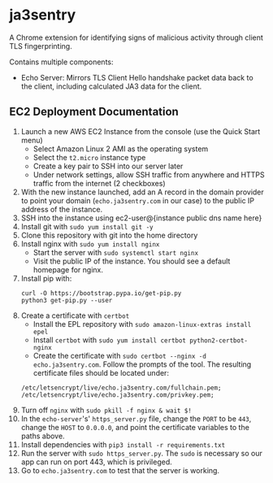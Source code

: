 # ja3sentry
A Chrome extension for identifying signs of malicious activity through client TLS fingerprinting.

Contains multiple components:
- Echo Server: Mirrors TLS Client Hello handshake packet data back to the client, including calculated JA3 data for the client.

## EC2 Deployment Documentation

1. Launch a new AWS EC2 Instance from the console (use the Quick Start menu)
    - Select Amazon Linux 2 AMI as the operating system
    - Select the `t2.micro` instance type
    - Create a key pair to SSH into our server later
    - Under network settings, allow SSH traffic from anywhere and HTTPS traffic from the internet (2 checkboxes)
2. With the new instance launched, add an A record in the domain provider to point your domain (`echo.ja3sentry.com` in our case) to the public IP address of the instance.
3. SSH into the instance using ec2-user@{instance public dns name here}
4. Install git with `sudo yum install git -y`
5. Clone this repository with git into the home directory
6. Install nginx with `sudo yum install nginx`
    - Start the server with `sudo systemctl start nginx`
    - Visit the public IP of the instance. You should see a default homepage for nginx.
7. Install pip with:
    ```
    curl -O https://bootstrap.pypa.io/get-pip.py
    python3 get-pip.py --user
    ```
8. Create a certificate with `certbot`
    - Install the EPL repository with `sudo amazon-linux-extras install epel`
    - Install `certbot` with `sudo yum install certbot python2-certbot-nginx`
    - Create the certificate with `sudo certbot --nginx -d echo.ja3sentry.com`. Follow the prompts of the tool. The resulting certificate files should be located under:
    ```
    /etc/letsencrypt/live/echo.ja3sentry.com/fullchain.pem;
    /etc/letsencrypt/live/echo.ja3sentry.com/privkey.pem;
    ```
9. Turn off `nginx` with `sudo pkill -f nginx & wait $!`
10. In the `echo-server`'s' `https_server.py` file, change the `PORT` to be `443`, change the `HOST` to `0.0.0.0`, and point the certificate variables to the paths above.
11. Install dependencies with `pip3 install -r requirements.txt`
12. Run the server with `sudo https_server.py`. The `sudo` is necessary so our app can run on port 443, which is privileged.
13. Go to `echo.ja3sentry.com` to test that the server is working.

